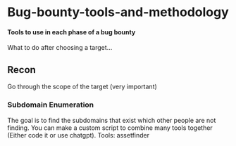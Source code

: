 # Bug-bounty-tools-and-methodology
#### Tools to use in each phase of a bug bounty

What to do after choosing a target...

## Recon

Go through the scope of the target (very important)

### Subdomain Enumeration 
The goal is to find the subdomains that exist which other people are not finding.
You can make a custom script to combine many tools together (Either code it or use chatgpt).
Tools:
assetfinder
